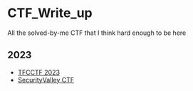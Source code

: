 # CTF_Write_up
All the solved-by-me CTF that I think hard enough to be here

## **2023**
* [TFCCTF 2023](https://github.com/agj1ss/CTF_Write_up/tree/main/TFCCTF2023)
* [SecurityValley CTF](https://github.com/agj1ss/CTF_Write_up/tree/main/Security%20Valley%20CTF)
